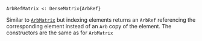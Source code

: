 ```
ArbRefMatrix <: DenseMatrix{ArbRef}
```

Similar to [`ArbMatrix`](@ref) but indexing elements returns an `ArbRef` referencing the corresponding element instead of an `Arb` copy of the element. The constructors are the same as for `ArbMatrix`
